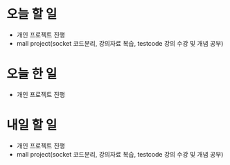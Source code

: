 # 오늘 할 일

- 개인 프로젝트 진행
- mall project(socket 코드분리, 강의자료 복습, testcode 강의 수강 및 개념 공부)

# 오늘 한 일

- 개인 프로젝트 진행

# 내일 할 일

- 개인 프로젝트 진행
- mall project(socket 코드분리, 강의자료 복습, testcode 강의 수강 및 개념 공부)
